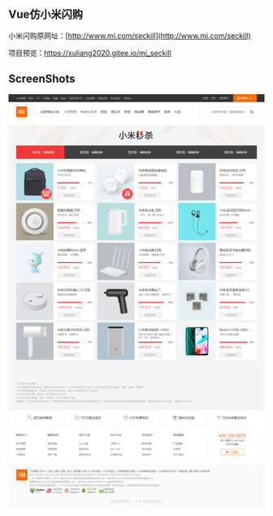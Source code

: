 ## Vue仿小米闪购
小米闪购原网址：[http://www.mi.com/seckill](http://www.mi.com/seckill)

项目预览：https://xuliang2020.gitee.io/mi_seckill

## ScreenShots
![img](/screenshots/screencapture.png "PC browser")
